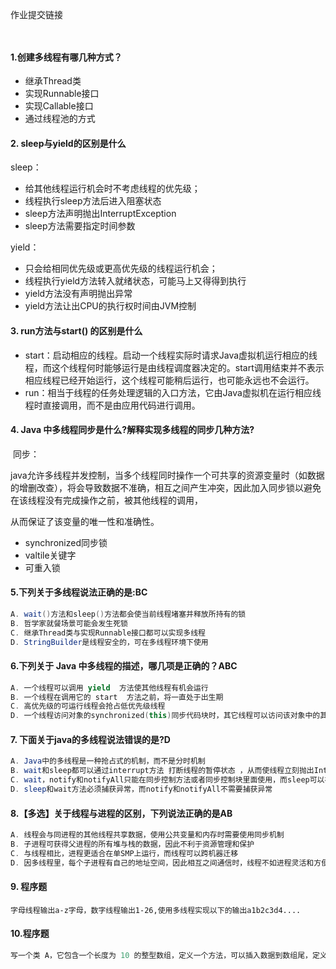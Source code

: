 作业提交链接

```
 
```



#### 1.创建多线程有哪几种方式？

* 继承Thread类
* 实现Runnable接口
* 实现Callable接口
* 通过线程池的方式

#### 2. sleep与yield的区别是什么



sleep：

* 给其他线程运行机会时不考虑线程的优先级；
* 线程执行sleep方法后进入阻塞状态
* sleep方法声明抛出InterruptException
* sleep方法需要指定时间参数

yield：

* 只会给相同优先级或更高优先级的线程运行机会；
* 线程执行yield方法转入就绪状态，可能马上又得得到执行
* yield方法没有声明抛出异常
* yield方法让出CPU的执行权时间由JVM控制

#### 3. run方法与start() 的区别是什么

* start：启动相应的线程。启动一个线程实际时请求Java虚拟机运行相应的线程，而这个线程何时能够运行是由线程调度器决定的。start调用结束并不表示相应线程已经开始运行，这个线程可能稍后运行，也可能永远也不会运行。
* run：相当于线程的任务处理逻辑的入口方法，它由Java虚拟机在运行相应线程时直接调用，而不是由应用代码进行调用。

#### 4. Java 中多线程同步是什么?解释实现多线程的同步几种方法?

​	同步：

​	java允许多线程并发控制，当多个线程同时操作一个可共享的资源变量时（如数据的增删改查），将会导致数据不准确，相互之间产生冲突，因此加入同步锁以避免在该线程没有完成操作之前，被其他线程的调用，

  从而保证了该变量的唯一性和准确性。 

* synchronized同步锁
* valtile关键字
* 可重入锁

#### 5.下列关于多线程说法正确的是:BC

```java
A. wait()方法和sleep()方法都会使当前线程堵塞并释放所持有的锁
B. 哲学家就餐场景可能会发生死锁
C. 继承Thread类与实现Runnable接口都可以实现多线程
D. StringBuilder是线程安全的，可在多线程环境下使用
```

#### 6.下列关于 Java 中多线程的描述，哪几项是正确的？ABC

```java
A. 一个线程可以调用 yield  方法使其他线程有机会运行
B. 一个线程在调用它的 start  方法之前，将一直处于出生期
C. 高优先级的可运行线程会抢占低优先级线程
D. 一个线程访问对象的synchronized(this)同步代码块时，其它线程可以访问该对象中的其它synchronized(this)同步代码块
```

#### 7. 下面关于java的多线程说法错误的是?D

```java
A. Java中的多线程是一种抢占式的机制，而不是分时机制
B. wait和sleep都可以通过interrupt方法 打断线程的暂停状态 ，从而使线程立刻抛出InterruptedException
C. wait，notify和notifyAll只能在同步控制方法或者同步控制块里面使用，而sleep可以在任何地方使用
D. sleep和wait方法必须捕获异常，而notify和notifyAll不需要捕获异常
```

#### 8.【多选】关于线程与进程的区别，下列说法正确的是AB

```java
A. 线程会与同进程的其他线程共享数据，使用公共变量和内存时需要使用同步机制
B. 子进程可获得父进程的所有堆与栈的数据，因此不利于资源管理和保护
C. 与线程相比，进程更适合在单SMP上运行，而线程可以跨机器迁移
D. 因多线程里，每个子进程有自己的地址空间，因此相互之间通信时，线程不如进程灵活和方便
```

#### 9. 程序题

```
字母线程输出a-z字母，数字线程输出1-26,使用多线程实现以下的输出a1b2c3d4....
```

#### 10.程序题

```java
写一个类 A，它包含一个长度为 10 的整型数组，定义一个方法，可以插入数据到数组尾，定义另一个方法，可以取得数组的第一个数据。写一个类，调用 A 的方法插入数据。写一个类，调用 A 的方法得到数据。要求使用多线程。
```

